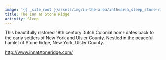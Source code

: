 ```yaml
---
image: '{{ _site_root }}assets/img/in-the-area/inthearea_sleep_stone-ridge.jpg'
title: The Inn at Stone Ridge
activity: Sleep
---
```

<p>This beautifully restored 18th century Dutch Colonial home dates back to the early settlers of New York and Ulster County. Nestled in the peaceful hamlet of Stone Ridge, New York,&nbsp;Ulster County.</p><p><a href="http://www.innatstoneridge.com/">http://www.innatstoneridge.com/</a></p>